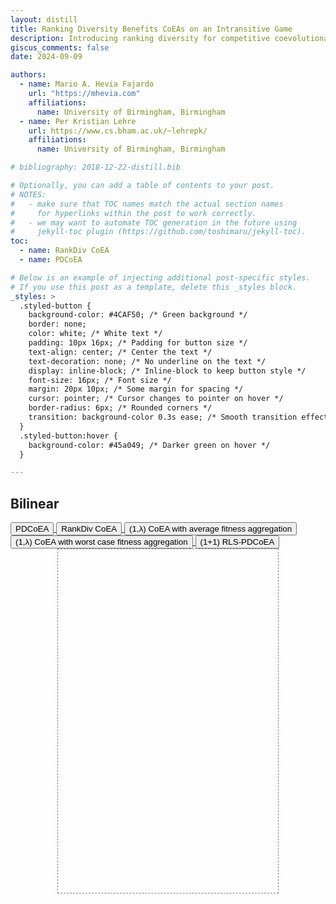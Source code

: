 ```yaml
---
layout: distill
title: Ranking Diversity Benefits CoEAs on an Intransitive Game
description: Introducing ranking diversity for competitive coevolutionary algorithms 
giscus_comments: false
date: 2024-09-09

authors:
  - name: Mario A. Hevia Fajardo
    url: "https://mhevia.com"
    affiliations:
      name: University of Birmingham, Birmingham
  - name: Per Kristian Lehre
    url: https://www.cs.bham.ac.uk/~lehrepk/
    affiliations:
      name: University of Birmingham, Birmingham

# bibliography: 2018-12-22-distill.bib

# Optionally, you can add a table of contents to your post.
# NOTES:
#   - make sure that TOC names match the actual section names
#     for hyperlinks within the post to work correctly.
#   - we may want to automate TOC generation in the future using
#     jekyll-toc plugin (https://github.com/toshimaru/jekyll-toc).
toc:
  - name: RankDiv CoEA
  - name: PDCoEA

# Below is an example of injecting additional post-specific styles.
# If you use this post as a template, delete this _styles block.
_styles: >
  .styled-button {
    background-color: #4CAF50; /* Green background */
    border: none;
    color: white; /* White text */
    padding: 10px 16px; /* Padding for button size */
    text-align: center; /* Center the text */
    text-decoration: none; /* No underline on the text */
    display: inline-block; /* Inline-block to keep button style */
    font-size: 16px; /* Font size */
    margin: 20px 10px; /* Some margin for spacing */
    cursor: pointer; /* Cursor changes to pointer on hover */
    border-radius: 6px; /* Rounded corners */
    transition: background-color 0.3s ease; /* Smooth transition effect */
  }
  .styled-button:hover {
    background-color: #45a049; /* Darker green on hover */
  }

---
```




## Bilinear


<a href="{{ '/assets/plotly/pdcoea_animation.html' | relative_url }}" target="Bilinear">
  <button class="styled-button">PDCoEA</button>
</a>
<a href="{{ '/assets/plotly/rankdivcoea_animation.html' | relative_url }}" target="Bilinear">
  <button class="styled-button">RankDiv CoEA</button>
</a>
<a href="{{ '/assets/plotly/onecommalambdaavg.html' | relative_url }}" target="Bilinear">
  <button class="styled-button">(1,λ) CoEA with average fitness aggregation</button>
</a>
<a href="{{ '/assets/plotly/onecommalambdaworst.html' | relative_url }}" target="Bilinear">
  <button class="styled-button">(1,λ) CoEA with worst case fitness aggregation</button>
</a>
<a href="{{ '/assets/plotly/rlspd.html' | relative_url }}" target="Bilinear">
  <button class="styled-button">(1+1) RLS-PDCoEA</button>
</a>
<div class="l-page" style="display: flex; justify-content: center; align-items: center;">
  <iframe name="Bilinear" src="about:blank" frameborder='0' scrolling='no' height="550px" width="70%" style="border: 1px dashed grey;"></iframe>
</div>

<!-- 
<div class="l-page" style="display: flex; justify-content: center; align-items: center;">
  <iframe src="{{ '/assets/plotly/rankdivcoea_animation.html' | relative_url }}" frameborder='0' scrolling='no' height="550px" width="70%" style="border: 1px dashed grey;"></iframe>
</div> -->

<!-- 
## PDCoEA


<div class="l-page" style="display: flex; justify-content: center; align-items: center;">
  <iframe src="{{ '/assets/plotly/pdcoea_animation.html' | relative_url }}" frameborder='0' scrolling='no' height="550px" width="70%" style="border: 1px dashed grey;"></iframe>
</div> -->
